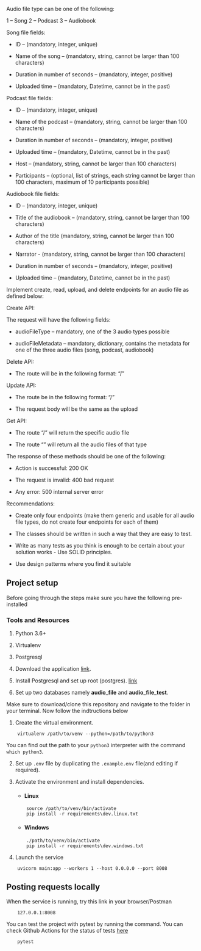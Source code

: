 Audio file type can be one of the following:

1 – Song
2 – Podcast
3 – Audiobook

Song file fields:
- ID – (mandatory, integer, unique)

- Name of the song – (mandatory, string, cannot be larger than 100 characters)

- Duration in number of seconds – (mandatory, integer, positive)

- Uploaded time – (mandatory, Datetime, cannot be in the past)

Podcast file fields:

- ID – (mandatory, integer, unique)

- Name of the podcast – (mandatory, string, cannot be larger than 100 characters)

- Duration in number of seconds – (mandatory, integer, positive)

- Uploaded time – (mandatory, Datetime, cannot be in the past)

- Host – (mandatory, string, cannot be larger than 100 characters)

- Participants – (optional, list of strings, each string cannot be larger than 100 characters, maximum of 10 participants possible)

Audiobook file fields:

- ID – (mandatory, integer, unique)

- Title of the audiobook – (mandatory, string, cannot be larger than 100 characters)

- Author of the title (mandatory, string, cannot be larger than 100 characters)

- Narrator - (mandatory, string, cannot be larger than 100 characters)

- Duration in number of seconds – (mandatory, integer, positive)

- Uploaded time – (mandatory, Datetime, cannot be in the past)

Implement create, read, upload, and delete endpoints for an audio file as defined below:

Create API:

The request will have the following fields:

- audioFileType – mandatory, one of the 3 audio types possible

- audioFileMetadata – mandatory, dictionary, contains the metadata for one of the three audio files (song, podcast, audiobook)

Delete API:

- The route will be in the following format: “<audioFileType>/<audioFileID>”

Update API:

- The route be in the following format: “<audioFileType>/<audioFileID>”

- The request body will be the same as the upload

Get API:

- The route “<audioFileType>/<audioFileID>” will return the specific audio file

- The route “<audioFileType>” will return all the audio files of that type

The response of these methods should be one of the following:

- Action is successful: 200 OK

- The request is invalid: 400 bad request

- Any error: 500 internal server error

Recommendations:

- Create only four endpoints (make them generic and usable for all audio file types, do not create four endpoints for each of them)

- The classes should be written in such a way that they are easy to test.

- Write as many tests as you think is enough to be certain about your solution works - Use SOLID principles.

- Use design patterns where you find it suitable

## Project setup

Before going through the steps make sure you have the following pre-installed


### Tools and Resources
1. Python 3.6+

2. Virtualenv

3. Postgresql 

1. Download the application [link](https://www.enterprisedb.com/downloads/postgres-postgresql-downloads). 

2. Install Postgresql and set up root (postgres). [link](https://www.postgresqltutorial.com/install-postgresql/)

3. Set up two databases namely __audio_file__ and __audio_file_test__.
    

Make sure to download/clone this repository and navigate to the folder in your terminal. Now follow the indtructions below

1. Create the virtual environment.
```
    virtualenv /path/to/venv --python=/path/to/python3
```
You can find out the path to your `python3` interpreter with the command `which python3`.

2. Set up `.env` file by duplicating the `.example.env` file(and editing if required).

3. Activate the environment and install dependencies.
    - #### Linux
    ```
        source /path/to/venv/bin/activate
        pip install -r requirements\dev.linux.txt
    ```

    - #### Windows
    ```
        ./path/to/venv/bin/activate
        pip install -r requirements\dev.windows.txt
    ```

4. Launch the service
```
    uvicorn main:app --workers 1 --host 0.0.0.0 --port 8008
```

## Posting requests locally

When the service is running, try this link in your browser/Postman
```
    127.0.0.1:8008
```

You can test the project with pytest by running the command. You can check Github Actions for the status of tests [here](https://github.com/iamr0b0tx/audio_files_api/actions) 
```
    pytest
```

